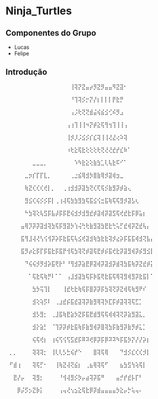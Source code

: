 # Ninja_Turtles

## Componentes do Grupo
- Lucas 
- Felipe 

## Introdução

⠀⠀⠀⠀⠀⠀⠀⠀⠀⠀⠀⠀⠀⠀⠀⠀⠀⢸⢽⡝⣝⣤⡴⡻⣝⡻⣤⣤⠻⣝⣽⠂⠀⠀⠀⠀⠀⠀⠀⠀⠀⠀⠀⠀⠀⠀⠀⠀⠀⠀
⠀⠀⠀⠀⠀⠀⠀⠀⠀⠀⠀⠀⠀⠀⠀⠀⠀⠘⢹⢽⡪⡒⡝⡜⡆⡇⡇⡇⡟⣗⡛⠀⠀⠀⠀⠀⠀⠀⠀⠀⠀⠀⠀⠀⠀⠀⠀⠀⠀⠀
⠀⠀⠀⠀⠀⠀⠀⠀⠀⠀⠀⠀⠀⠀⠀⠀⠀⢠⡨⢗⢝⢝⣾⣬⢮⣮⣪⢊⠮⡻⣠⠀⠀⠀⠀⠀⠀⠀⠀⠀⠀⠀⠀⠀⠀⠀⠀⠀⠀⠀
⠀⠀⠀⠀⠀⠀⠀⠀⠀⠀⠀⠀⠀⠀⠀⠀⢠⢰⢹⢸⢸⠲⡝⡾⣕⢯⢻⢲⢹⢸⢸⢠⠀⠀⠀⠀⠀⠀⠀⠀⠀⠀⠀⠀⠀⠀⠀⠀⠀⠀
⠀⠀⠀⠀⠀⠀⠀⠀⠀⠀⠀⠀⠀⠀⠀⠀⢸⡺⡸⡨⣪⡪⡎⣎⢽⢸⢸⢜⣜⢔⠵⢽⠀⠀⠀⠀⠀⠀⠀⠀⠀⠀⠀⠀⠀⠀⠀⠀⠀⠀
⠀⠀⠀⠀⠀⠀⠀⠀⠀⠀⠀⠀⠀⠀⠀⠀⠰⢗⣕⢯⣗⢕⢕⢕⢗⢝⢜⢜⣞⡞⣎⠷⠁⠀⠀⠀⠀⠀⠀⠀⠀⠀⠀⠀⠀⠀⠀⠀⠀⠀
⠀⠀⠀⠀⠀⠀⠀⣀⣀⣀⡀⠀⠀⠀⠀⠀⠀⠀⠱⠳⣗⣕⢕⣷⣳⣁⢇⢧⣗⠯⠊⠁⠀⠀⠀⠀⠀⠀⠀⠀⠀⠀⠀⠀⠀⠀⠀⠀⠀⠀
⠀⠀⠀⠀⠀⣀⡲⡎⡏⡏⣇⡀⠀⠀⠀⠀⠀⢀⣐⣮⢿⣺⡳⣿⣷⢿⡺⣽⢾⣲⣀⠀⠀⠀⠀⠀⠀⠀⠀⠀⠀⠀⠀⠀⠀⠀⠀⠀⠀⠀
⠀⠀⠀⠀⠀⢷⣝⢎⢎⢎⢞⡇⡀⠀⠀⢀⢰⣺⣺⡽⣽⣳⢝⢎⢏⢯⡪⣷⣻⡽⡾⣵⢄⠀⠀⠀⠀⠀⠀⠀⠀⠀⠀⠀⠀⠀⠀⠀⠀⠀
⠀⠀⠀⠀⠀⣻⣪⢎⢮⡪⡪⡯⡇⢀⢰⢼⢯⣳⣳⣻⣳⢯⣯⣪⢪⣒⣯⢷⢯⢯⣻⡺⣽⣣⢆⠀⠀⠀⠀⠀⠀⠀⠀⠀⠀⠀⠀⠀⠀⠀
⠀⠀⠀⠀⠀⠓⣳⢽⢕⢧⣫⡯⣧⡼⡯⡯⣟⢮⣺⡺⣺⣻⣞⡾⣽⢾⡽⣽⣫⢯⢞⣞⣗⡯⡿⣥⡆⠀⠀⠀⠀⠀⠀⠀⠀⠀⠀⠀⠀⠀
⠀⠀⠀⠀⣤⢿⡹⡽⡽⣽⣺⢽⣳⢯⡯⣻⣽⡳⢱⢬⢓⢗⣷⣻⣽⣳⣟⣗⢓⢥⡋⣞⢾⡽⣝⣞⢧⡄⠀⠀⠀⠀⠀⠀⠀⠀⠀⠀⠀⠀
⠀⠀⠀⠀⣯⢻⣸⢼⢜⢣⢪⢺⡽⡵⡯⣗⣯⢯⢧⣪⢞⣽⣺⢷⣳⣗⣗⢽⡺⣔⡵⡯⣯⣯⢾⣺⢝⣧⡄⠀⠀⠀⠀⠀⠀⠀⠀⠀⠀⠀
⠀⠀⠀⠀⣯⡻⡴⣕⡯⡏⡯⣯⣗⡯⣯⡟⢺⢯⣳⢽⢝⡾⣽⢯⣟⡾⡮⣯⢞⣗⡽⣽⣻⢾⡽⡮⣻⣪⡇⠀⠀⠀⠀⠀⠀⠀⠀⠀⠀⠀
⠀⠀⠀⠀⠀⠙⢮⢮⡺⡻⣺⡵⣯⢟⡗⠃⠘⢻⣺⡽⣵⣟⡿⣽⢾⡽⣽⣺⡽⣾⢽⣳⣯⢷⡽⣝⣞⡾⡅⠀⠀⠀⠀⠀⠀⠀⠀⠀⠀⠀
⠀⠀⠀⠀⠀⠀⠁⢯⣗⢯⢷⡛⠇⠁⠁⠀⢠⣸⣺⣽⣳⢯⡯⡷⣯⢟⣗⣯⢯⢿⢽⣻⢾⣻⡽⣗⣯⡇⠁⠀⠀⠀⠀⠀⠀⠀⠀⠀⠀⠀
⠀⠀⠀⠀⠀⠀⠀⣳⡳⢭⢹⡇⠀⠀⠀⢸⣞⢗⣗⢷⢯⡯⣿⡽⡽⡯⣳⢽⢝⡽⣝⢾⢯⢷⣻⠟⠎⠀⠀⠀⠀⠀⠀⠀⠀⠀⠀⠀⠀⠀
⠀⠀⠀⠀⠀⠀⠀⣺⢕⢵⡫⠇⠀⢀⣰⣞⡮⣯⣞⣽⢽⡽⣷⣻⢿⢽⡳⣏⡯⡾⣽⢽⢽⢯⣋⡁⠀⠀⠀⠀⠀⠀⠀⠀⠀⠀⠀⠀⠀⠀
⠀⠀⠀⠀⠀⠀⠀⣺⡣⣻⡂⠀⢀⣸⣯⢷⣟⣵⡳⣝⡯⣯⣟⣾⣻⢯⢯⢾⢾⢽⢝⡽⣵⣻⣽⣅⡀⠀⠀⠀⠀⠀⠀⠀⠀⠀⠀⠀⠀⠀
⠀⠀⠀⠀⠀⠀⠀⣺⡕⣵⡃⠀⠈⢹⡽⡽⡾⣗⣯⢷⡯⣷⣻⢾⡽⣿⢽⣳⡯⣷⣻⡽⣷⡻⡾⣅⡁⠀⠀⠀⠀⠀⠀⠀⠀⠀⠀⠀⠀⠀
⠀⠀⠀⠀⠀⠀⠀⢮⢯⢞⡆⠀⢰⢮⢫⢪⢫⣫⣞⡯⠿⠽⢞⡿⡽⡯⡿⠽⠽⠳⡯⣯⡳⡝⡜⡜⡵⡆⠀⠀⠀⠀⠀⠀⠀⠀⠀⠀⠀⠀
⠀⡀⡀⠀⠀⠀⠀⢽⢽⢽⡂⠀⢸⢇⢇⡣⣓⢮⡞⠑⠀⠀⠀⣿⢽⢯⢿⠀⠀⠀⠙⣺⡪⣎⢎⢎⡺⡇⠀⠀⠀⠀⠀⠀⠀⠀⠀⠀⠀⠀
⠀⠋⣾⢰⠀⠀⠀⢽⢯⡋⠂⠀⠀⢸⢷⣝⢼⢝⣮⡆⠀⢀⣦⢿⢽⢯⠋⠀⠀⠀⣦⣳⣫⢳⢵⢯⡇⠀⠀⠀⠀⠀⠀⠀⠀⠀⠀⠀⠀⠀
⠀⠀⣟⡜⡤⠀⠀⢽⣻⡂⠀⠀⠀⠀⠘⢺⢼⣻⡪⡳⡤⣴⢽⡽⣯⠛⠀⠀⠀⣤⡚⡞⣞⡧⡏⠃⠀⠀⠀⠀⠀⠀⠀⠀⠀⠀⠀⠀⠀⠀
⠀⠀⠀⡿⡬⡫⡢⣝⡷⡅⠀⠀⠀⠀⢠⢤⢜⢢⣢⣕⢯⣗⡿⡽⣾⣤⣤⣤⣤⡳⣕⡤⡓⢥⢤⠄⠀⠀⠀⠀⠀⠀⠀⠀⠀⠀⠀⠀⠀⠀⠀⠀⠀⠀⠀⠀⠀⠀⠀⠀⠀⠀⠀⠀⠀⠀⠀⠀⠀⠀⠀⠀